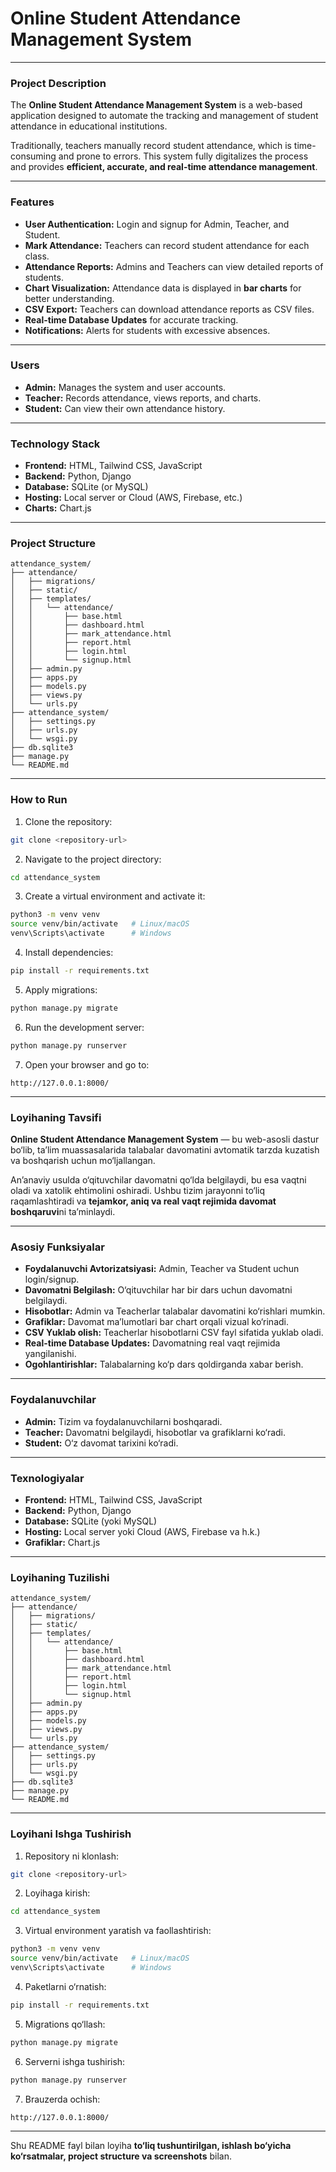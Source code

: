# Online Student Attendance Management System

---


### Project Description
The **Online Student Attendance Management System** is a web-based application designed to automate the tracking and management of student attendance in educational institutions.  

Traditionally, teachers manually record student attendance, which is time-consuming and prone to errors. This system fully digitalizes the process and provides **efficient, accurate, and real-time attendance management**.

---

### Features
- **User Authentication:** Login and signup for Admin, Teacher, and Student.
- **Mark Attendance:** Teachers can record student attendance for each class.
- **Attendance Reports:** Admins and Teachers can view detailed reports of students.
- **Chart Visualization:** Attendance data is displayed in **bar charts** for better understanding.
- **CSV Export:** Teachers can download attendance reports as CSV files.
- **Real-time Database Updates** for accurate tracking.
- **Notifications:** Alerts for students with excessive absences.

---

### Users
- **Admin:** Manages the system and user accounts.
- **Teacher:** Records attendance, views reports, and charts.
- **Student:** Can view their own attendance history.

---

### Technology Stack
- **Frontend:** HTML, Tailwind CSS, JavaScript
- **Backend:** Python, Django
- **Database:** SQLite (or MySQL)
- **Hosting:** Local server or Cloud (AWS, Firebase, etc.)
- **Charts:** Chart.js

---

### Project Structure
```
attendance_system/
├── attendance/
│   ├── migrations/
│   ├── static/
│   ├── templates/
│   │   └── attendance/
│   │       ├── base.html
│   │       ├── dashboard.html
│   │       ├── mark_attendance.html
│   │       ├── report.html
│   │       ├── login.html
│   │       └── signup.html
│   ├── admin.py
│   ├── apps.py
│   ├── models.py
│   ├── views.py
│   └── urls.py
├── attendance_system/
│   ├── settings.py
│   ├── urls.py
│   └── wsgi.py
├── db.sqlite3
├── manage.py
└── README.md
```

---



### How to Run
1. Clone the repository:
```bash
git clone <repository-url>
```
2. Navigate to the project directory:
```bash
cd attendance_system
```
3. Create a virtual environment and activate it:
```bash
python3 -m venv venv
source venv/bin/activate   # Linux/macOS
venv\Scripts\activate      # Windows
```
4. Install dependencies:
```bash
pip install -r requirements.txt
```
5. Apply migrations:
```bash
python manage.py migrate
```
6. Run the development server:
```bash
python manage.py runserver
```
7. Open your browser and go to:
```
http://127.0.0.1:8000/
```

---


### Loyihaning Tavsifi
**Online Student Attendance Management System** — bu web-asosli dastur bo‘lib, ta’lim muassasalarida talabalar davomatini avtomatik tarzda kuzatish va boshqarish uchun mo‘ljallangan.  

An’anaviy usulda o‘qituvchilar davomatni qo‘lda belgilaydi, bu esa vaqtni oladi va xatolik ehtimolini oshiradi. Ushbu tizim jarayonni to‘liq raqamlashtiradi va **tejamkor, aniq va real vaqt rejimida davomat boshqaruvi**ni ta’minlaydi.

---

### Asosiy Funksiyalar
- **Foydalanuvchi Avtorizatsiyasi:** Admin, Teacher va Student uchun login/signup.
- **Davomatni Belgilash:** O‘qituvchilar har bir dars uchun davomatni belgilaydi.
- **Hisobotlar:** Admin va Teacherlar talabalar davomatini ko‘rishlari mumkin.
- **Grafiklar:** Davomat ma’lumotlari bar chart orqali vizual ko‘rinadi.
- **CSV Yuklab olish:** Teacherlar hisobotlarni CSV fayl sifatida yuklab oladi.
- **Real-time Database Updates:** Davomatning real vaqt rejimida yangilanishi.
- **Ogohlantirishlar:** Talabalarning ko‘p dars qoldirganda xabar berish.

---

### Foydalanuvchilar
- **Admin:** Tizim va foydalanuvchilarni boshqaradi.
- **Teacher:** Davomatni belgilaydi, hisobotlar va grafiklarni ko‘radi.
- **Student:** O‘z davomat tarixini ko‘radi.

---

### Texnologiyalar
- **Frontend:** HTML, Tailwind CSS, JavaScript
- **Backend:** Python, Django
- **Database:** SQLite (yoki MySQL)
- **Hosting:** Local server yoki Cloud (AWS, Firebase va h.k.)
- **Grafiklar:** Chart.js

---

### Loyihaning Tuzilishi
```
attendance_system/
├── attendance/
│   ├── migrations/
│   ├── static/
│   ├── templates/
│   │   └── attendance/
│   │       ├── base.html
│   │       ├── dashboard.html
│   │       ├── mark_attendance.html
│   │       ├── report.html
│   │       ├── login.html
│   │       └── signup.html
│   ├── admin.py
│   ├── apps.py
│   ├── models.py
│   ├── views.py
│   └── urls.py
├── attendance_system/
│   ├── settings.py
│   ├── urls.py
│   └── wsgi.py
├── db.sqlite3
├── manage.py
└── README.md
```

---

### Loyihani Ishga Tushirish
1. Repository ni klonlash:
```bash
git clone <repository-url>
```
2. Loyihaga kirish:
```bash
cd attendance_system
```
3. Virtual environment yaratish va faollashtirish:
```bash
python3 -m venv venv
source venv/bin/activate   # Linux/macOS
venv\Scripts\activate      # Windows
```
4. Paketlarni o‘rnatish:
```bash
pip install -r requirements.txt
```
5. Migrations qo‘llash:
```bash
python manage.py migrate
```
6. Serverni ishga tushirish:
```bash
python manage.py runserver
```
7. Brauzerda ochish:
```
http://127.0.0.1:8000/
```

---



Shu README fayl bilan loyiha **to‘liq tushuntirilgan, ishlash bo‘yicha ko‘rsatmalar, project structure va screenshots** bilan.  
